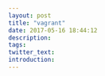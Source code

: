 ```yaml
---
layout: post
title: "vagrant"
date: 2017-05-16 18:44:12
description:
tags:
twitter_text:
introduction:
---
```

